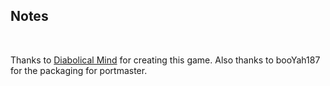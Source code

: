 ## Notes
<br/>

Thanks to [Diabolical Mind](https://store.steampowered.com/app/573780/Xenon_Valkyrie) for creating this game.  Also thanks to booYah187 for the packaging for portmaster.
<br/>

